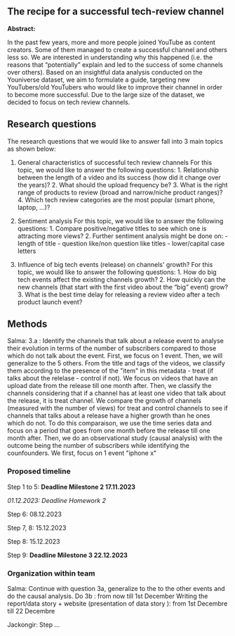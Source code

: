 ## The recipe for a successful tech-review channel

**Abstract:** 

In the past few years, more and more people joined YouTube as content creators. Some of them managed to create a successful channel and others less so. We are interested in understanding why this happened (i.e. the reasons that “potentially” explain and led to the success of some channels over others). Based on an insightful data analysis conducted on the Youniverse dataset, we aim to formulate a guide, targeting new YouTubers/old YouTubers who would like to improve their channel in order to become more successful. Due to the large size of the dataset, we decided to focus on tech review channels.

## Research questions
The research questions that we would like to answer fall into 3 main topics as shown below:

1. General characteristics of successful tech review channels
     For this topic, we would like to answer the following questions: 
       1. Relationship between the length of a video and its success (how did it change over the years)? 
       2. What should the upload frequency be?
       3. What is the right range of products to review (broad and narrow/niche product ranges)?
       4. Which tech review categories are the most popular (smart phone, laptop, …)?
      
2. Sentiment analysis
     For this topic, we would like to answer the following questions:
       1. Compare positive/negative titles to see which one is attracting more views?
       2. Further sentiment analysis might be done on: 
        - length of title
        - question like/non question like titles
        - lower/capital case letters
   
3. Influence of big tech events (release) on channels' growth?
     For this topic, we would like to answer the following questions:
       1. How do big tech events affect the existing channels growth?
       2. How quickly can the new channels (that start with the first video about the “big” event) grow?
       3. What is the best time delay for releasing a review video after a tech product launch event?
  
   
## Methods

Salma: 3.a : Identify the channels that talk about a release event to analyse their evolution in terms of the number of subscribers compared to those which do not talk about the event. First, we focus on 1 event. Then, we will generalize to the 5 others. From the title and tags of the videos, we classify them according to the presence of the "item" in this metadata - treat (if talks about the relelase - control if not). We focus on videos that have an upload date from the release till one month after.
Then, we classify the channels considering that if a channel has at least one video that talk about the release, it is treat channel. 
We compare the growth of channels (measured with the number of views) for treat and control channels to see if channels that talks about a release have a higher growth than he ones which do not. To do this comparaison, we use the time series data and focus on a period that goes from one month before the release till one month after.
Then, we do an observational study (causal analysis) with the outcome being the number of subscribers while identifying the counfounders.
We first, focus on 1 event "iphone x"
### Proposed timeline
Step 1 to 5: **Deadline Milestone 2 17.11.2023**

*01.12.2023: Deadline Homework 2*

Step 6: 08.12.2023

Step 7, 8: 15.12.2023

Step 8: 15.12.2023

Step 9: **Deadline Milestone 3 22.12.2023**

### Organization within team
Salma:  Continue with question 3a, generalize to the to the other events and do the causal analysis. Do 3b : from now till 1st December
Writing the report/data story + website (presentation of data story ): from 1st Decembre till 22 Decembre

Jackongir: Step ...
